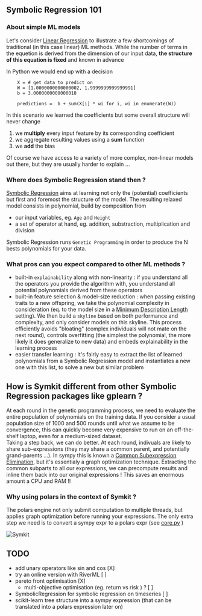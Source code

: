 ## Symbolic Regression 101
### About simple ML models
Let's consider [Linear Regression](https://en.wikipedia.org/wiki/Linear_regression) to illustrate a few shortcomings of traditional (in this case linear) ML methods.
While the number of terms in the equetion is derived from the dimension of our input data, **the structure of this equation is fixed** and known in advance

In Python we would end up with a decision
```
    X = # get data to predict on
    W = [1.0000000000000002, 1.9999999999999991]
    b = 3.0000000000000018

    predictions =  b + sum(X[i] * wi for i, wi in enumerate(W))
```
In this scenario we learned the coefficients but some overall structure will never change
 1) we **multiply** every input feature by its corresponding coefficient
 2) we aggregate resulting values using a **sum** function
 3) we **add** the bias 

Of course we have access to a variety of more complex, non-linear models out there, but they are usually harder to explain ...

### Where does Symbolic Regression stand then ?
[Symbolic Regression](https://en.wikipedia.org/wiki/Symbolic_regression#:~:text=Symbolic%20regression%20(SR)%20is%20a,regression%20to%20represent%20a%20function.) aims at learning not only the (potential) coefficients but first and foremost the structure of the model.
The resulting relaxed model consists in polynomial, build by composition from 
 - our input variables, eg. `Age` and `Height`
 - a set of operator at hand, eg. addition, substraction, multiplication and division

Symbolic Regression runs `Genetic Programming` in order to produce the N bests polynomials for your data.

### What pros can you expect compared to other ML methods ?
- built-in `explainability` along with non-linearity : if you understand all the operators you provide the algorithm with, you understand all potential polynomials derived from these operators
- built-in feature selection & model-size reduction : when passing existing traits to a new offspring, we take the polynomial complexity in consideration (eq. to the model size in a [Minimum Description Length](https://en.wikipedia.org/wiki/Minimum_description_length) setting). We then build a `skyline` based on both performance and complexity, and only consider models on this skyline. This process efficiently avoids "bloating" (complex individuals will not mate on the next round), controls overfitting (the simplest the polynomial, the more likely it does generalize to new data) and embeds explainability in the learning process
- easier transfer learning : it's fairly easy to extract the list of learned polynomials from a Symbolic Regression model and instantiates a new one with this list, to solve a new but similar problem

## How is Symkit different from other Symbolic Regression packages like gplearn ?
At each round in the genetic programming process, we need to evaluate the entire population of polynomials on the training data. If you consider a usual population size of 1000 and 500 rounds until what we assume to be convergence, this can quickly become very expensive to run on an off-the-shelf laptop, even for a medium-sized dataset.  
Taking a step back, we can do better. At each round, indivuals are likely to share sub-expressions (they may share a common parent, and potentially grand-parents ...). 
In sympy this is known a [Common Subexpression Elimination](https://docs.sympy.org/latest/modules/rewriting.html#common-subexpression-detection-and-collection), but it's essentialy a graph optimization technique. Extracting the common subparts to all our expressions, we can precompute results and inline them back into our original expressions ! This saves an enormous amount a CPU and RAM !!

### Why using polars in the context of Symkit ?
The polars engine not only submit computation to multiple threads, but applies graph optimization before running your expressions. The only extra step we need is to convert a sympy expr to a polars expr (see [core.py](https://github.com/remiadon/symkit/blob/master/symkit/core.py) )

![Symkit](https://github.com/remiadon/symkit/assets/2931080/0567bb4a-1753-4bb5-969b-0869130d0da4)





## TODO
 - add unary operators like sin and cos [X]
 - try an online version with RiverML [ ]
 - pareto front optimisation          [X]
   - multi-objective optimisation (eg. return vs risk ) ?   [ ]
 - SymbolicRegression for symbolic regression on timeseries  [ ]
 - scikit-learn tree structure into a sympy expression (that can be translated into a polars expression later on)
